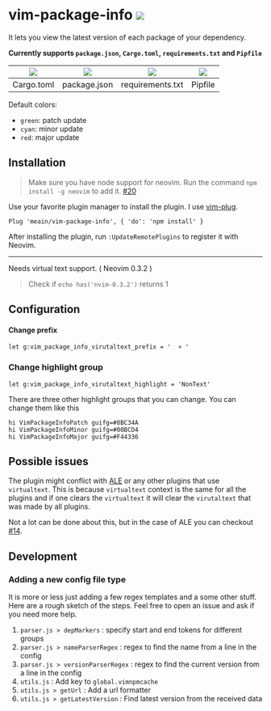 # vim-package-info ![](https://travis-ci.org/meain/vim-package-info.svg?branch=master)

It lets you view the latest version of each package of your dependency.

**Currently supports `package.json`, `Cargo.toml`, `requirements.txt` and `Pipfile`**

| ![](https://i.imgur.com/YTaFHzs.png) | ![](https://i.imgur.com/HqgozdY.png) | ![](https://i.imgur.com/evCwnHZ.png) | ![](https://i.imgur.com/PzX89H1.png) |
| :----------------------------------: | :----------------------------------: | :----------------------------------: | :----------------------------------: |
|              Cargo.toml              |             package.json             |           requirements.txt           |               Pipfile                |

Default colors:

- `green`: patch update
- `cyan`: minor update
- `red`: major update

## Installation

> Make sure you have node support for neovim.
> Run the command `npm install -g neovim` to add it. [#20](https://github.com/meain/vim-package-info/issues/20)

Use your favorite plugin manager to install the plugin.
I use [vim-plug](https://github.com/junegunn/vim-plug).

```vim
Plug 'meain/vim-package-info', { 'do': 'npm install' }
```

After installing the plugin, run `:UpdateRemotePlugins` to register it with Neovim.

---

Needs virtual text support. ( Neovim 0.3.2 )

> Check if `echo has('nvim-0.3.2')` returns 1

## Configuration

#### Change prefix

```
let g:vim_package_info_virutaltext_prefix = '  ¤ '
```

### Change highlight group

```
let g:vim_package_info_virutaltext_highlight = 'NonText'
```

There are three other highlight groups that you can change.
You can change them like this

```
hi VimPackageInfoPatch guifg=#8BC34A
hi VimPackageInfoMinor guifg=#00BCD4
hi VimPackageInfoMajor guifg=#F44336
```

## Possible issues

The plugin might conflict with [ALE](https://github.com/w0rp/ale) or any other plugins that use `virtualtext`.
This is because `virtualtext` context is the same for all the plugins and if one clears the `virtualtext`
it will clear the `virutaltext` that was made by all plugins.

Not a lot can be done about this, but in the case of ALE you can checkout [#14](https://github.com/meain/vim-package-info/issues/14).

## Development

### Adding a new config file type

It is more or less just adding a few regex templates and a some other stuff.
Here are a rough sketch of the steps.
Feel free to open an issue and ask if you need more help.

1. `parser.js > depMarkers` : specify start and end tokens for different groups
2. `parser.js > nameParserRegex` : regex to find the name from a line in the config
3. `parser.js > versionParserRegex` : regex to find the current version from a line in the config
4. `utils.js` : Add key to `global.vimnpmcache`
5. `utils.js > getUrl` : Add a url formatter
6. `utils.js > getLatestVersion` : Find latest version from the received data
